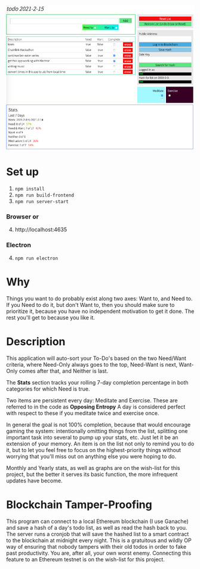 ![](todo-screencap.png)
# Set up
1. `npm install`  
2. `npm run build-frontend`  
3. `npm run server-start`  
### Browser or
4. http://localhost:4635
### Electron
4. `npm run electron`

# Why
Things you want to do probably exist along two axes: Want to, and Need to. If you Need to do it, but don't Want to, then you should make sure to prioritize it, because you have no independent motivation to get it done. The rest you'll get to because you like it.

# Description
This application will auto-sort your To-Do's based on the two Need/Want criteria, where Need-Only always goes to the top, Need-Want is next, Want-Only comes after that, and Neither is last.

The __Stats__ section tracks your rolling 7-day  completion percentage in both categories for which Need is true.

Two items are persistent every day: Meditate and Exercise. These are referred to in the code as __Opposing Entropy__ A day is considered perfect with respect to these if you meditate twice and exercise once.

In general the goal is not 100% completion, because that would encourage gaming the system: intentionally omitting things from the list, splitting one important task into several to pump up your stats, etc. Just let it be an extension of your memory. An item is on the list not only to remind you to do it, but to let you feel free to focus on the highest-priority things without worrying that you'll miss out on anything else you were hoping to do.

Monthly and Yearly stats, as well as graphs are on the wish-list for this project, but the better it serves its basic function, the more infrequent updates have become.

# Blockchain Tamper-Proofing

This program can connect to a local Ethereum blockchain (I use Ganache) and save a hash of a day's todo list, as well as read the hash back to you. The server runs a cronjob that will save the hashed list to a smart contract to the blockchain at midnight every night. This is a gratuitous and wildly OP way of ensuring that nobody tampers with their old todos in order to fake past productivity. You are, after all, your own worst enemy. Connecting this feature to an Ethereum testnet is on the wish-list for this project.

